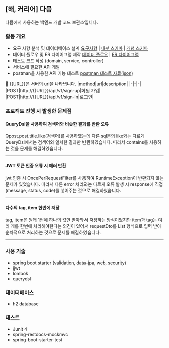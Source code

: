 ## [해, 커리어] 다믐
다믐에서 사용하는 백엔드 개발 코드 보관소입니다.

### 활동 개요
- 요구 사항 분석 및 데이터베이스 설계 [요구사항](https://github.com/wanted-hackareer/backend/blob/main/data/%ED%95%A9%EB%8F%99%20%EC%9E%A5%EB%B3%B4%EA%B8%B0%20%EC%9A%94%EA%B5%AC%EC%82%AC%ED%95%AD.pdf) | [내부 스키마](https://github.com/wanted-hackareer/backend/blob/main/data/%EB%82%B4%EB%B6%80_%EC%8A%A4%ED%82%A4%EB%A7%88.png) | [개념 스키마](https://github.com/wanted-hackareer/backend/blob/main/data/%EA%B0%9C%EB%85%90%20%EC%8A%A4%ED%82%A4%EB%A7%88.png)
- 데이터 플로우 및 ER 다이어그램 제작 [데이터 플로우](https://github.com/wanted-hackareer/backend/tree/main/data/%EB%8D%B0%EC%9D%B4%ED%84%B0%20%ED%94%8C%EB%A1%9C%EC%9A%B0) | [ER 다이어그램](https://github.com/wanted-hackareer/backend/tree/main/data/ER%20%EB%8B%A4%EC%9D%B4%EC%96%B4%EA%B7%B8%EB%9E%A8)
- 테스트 코드 작성 (domain, service, controller)
- 서비스에 필요한 API 개발
- postman을 사용한 API 기능 테스트 [postman 테스트 자료(json)](https://github.com/wanted-hackareer/backend/blob/main/data/hackareer.postman_collection.json)

🎯 {{URL}}은 서버의 url을 나타냅니다.
|method|url|description|
|-|-|-|
|POST|http://{{URL}}/api/v1/sign-up|회원 가입|
|POST|http://{{URL}}/api/v1/sign-in|로그인|


### 프로젝트 진행 시 발생한 문제점
#### QueryDsl을 사용하여 검색어와 비슷한 결과를 반환 오류
Qpost.post.title.like(검색어)를 사용하였는데 다른 sql문의 like와는 다르게 QueryDsl에서는 검색어와 일치한 결과만 반환하였습니다. 따라서 contains를 사용하는 것을 문제를 해결하였습니다.

---

#### JWT 토큰 인증 오류 시 에러 반환
jwt 인증 시 OncePerRequestFilter를 사용하여 RuntimeException이 반환되지 않는 문제가 있었습니다. 따라서 다른 error 처리와는 다르게 오류 발생 시 response에 직접 (message, status, code)를 넣어주는 것으로 해결하였습니다.

---

#### 다수의 tag, item 한번에 저장
tag, item은 원래 1번에 하나의 값만 받아와서 저장하는 방식이었지만 item과 tag는 여러 개를 한번에 처리해야한다는 의견이 있어서 requestDto를 List 형식으로 입력 받아 순차적으로 처리하는 것으로 문제를 해결하였습니다.

---



#### 

### 사용 기술
- spring boot starter (validation, data-jpa, web, security)
- jjwt
- lombok
- querydsl

### 데이터베이스
- h2 database

### 테스트
- Junit 4
- spring-restdocs-mockmvc
- spring-boot-starter-test
